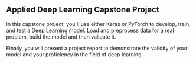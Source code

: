 
## Applied Deep Learning Capstone Project

In this capstone project, you'll use either Keras or PyTorch to develop, train, and test a Deep Learning model. Load and preprocess data for a real problem, build the model and then validate it.

Finally, you will present a project report to demonstrate the validity of your model and your proficiency in the field of deep learning
